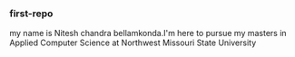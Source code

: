 ### first-repo
my name is Nitesh chandra bellamkonda.I'm here to pursue my masters in Applied Computer Science at Northwest Missouri State University

